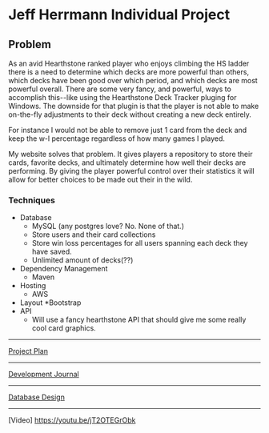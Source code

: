 # Jeff Herrmann Individual Project

## Problem

As an avid Hearthstone ranked player who enjoys climbing the HS ladder there is a need to determine which decks are more powerful than others, which decks have been good over which period, and which decks are most powerful overall. There are some very fancy, and powerful, ways to accomplish this--like using the Hearthstone Deck Tracker pluging for Windows. The downside for that plugin is that the player is not able to make on-the-fly adjustments to their deck without creating a new deck entirely. 

For instance I would not be able to remove just 1 card from the deck and keep the w-l percentage regardless of how many games I played.

My website solves that problem. It gives players a repository to store their cards, favorite decks, and ultimately determine how well their decks are performing. By giving the player powerful control over their statistics it will allow for better choices to be made out their in the wild. 

### Techniques

* Database
	* MySQL (any postgres love? No. None of that.)
	* Store users and their card collections
	* Store win loss percentages for all users spanning each deck they have saved.
	* Unlimited amount of decks(??)
* Dependency Management 	
	* Maven
* Hosting
	* AWS
* Layout
	*Bootstrap
* API
	* Will use a fancy hearthstone API that should give me some really cool card graphics. 
***
[Project Plan](ProjectPlan.md)

*** 
[Development Journal](Journal.md)

*** 
[Database Design](DatabaseDesign.md)

***
[Video]
https://youtu.be/jT2OTEGrObk